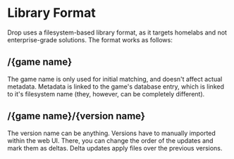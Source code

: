 # Library Format

Drop uses a filesystem-based library format, as it targets homelabs and not enterprise-grade solutions. The format works as follows:

## /{game name}

The game name is only used for initial matching, and doesn't affect actual metadata. Metadata is linked to the game's database entry, which is linked to it's filesystem name (they, however, can be completely different).

## /{game name}/{version name}

The version name can be anything. Versions have to manually imported within the web UI. There, you can change the order of the updates and mark them as deltas. Delta updates apply files over the previous versions. 